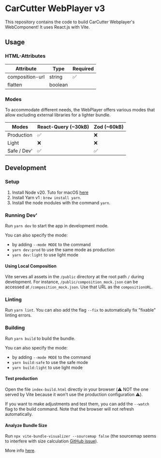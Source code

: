 # CarCutter WebPlayer v3

This repository contains the code to build CarCutter Webplayer's WebComponent!
It uses React.js with Vite.

## Usage

### HTML-Attributes

| Attribute       | Type    | Required |
| --------------- | ------- | -------- |
| composition-url | string  | ✅       |
| flatten         | boolean |          |

### Modes

To accommodate different needs, the WebPlayer offers various modes that allow excluding external libraries for a lighter bundle.

| Modes       | React-Query (~30kB) | Zod (~60kB) |
| ----------- | ------------------- | ----------- |
| Production  | ✅                  | ❌          |
| Light       | ❌                  | ❌          |
| Safe / Dev' | ✅                  | ✅          |

## Development

### Setup

1. Install Node v20. Tuto for macOS [here](https://sukiphan.medium.com/how-to-install-nvm-node-version-manager-on-macos-d9fe432cc7db)
2. Install Yarn v1 : `brew install yarn`.
3. Install the node modules with the command `yarn`.

### Running Dev'

Run `yarn dev` to start the app in development mode.

You can also specify the mode:

- by adding `--mode MODE` to the command
- `yarn dev:prod` to use the same mode as production
- `yarn dev:light` to use light mode

#### Using Local Composition

Vite serves all assets in the `/public` directory at the root path `/` during development. For instance, `/public/composition_mock.json` can be accessed at `/composition_mock.json`. Use that URL as the `compositionURL`.

### Linting

Run `yarn lint`. You can also add the flag `--fix` to automatically fix "fixable" linting errors.

### Building

Run `yarn build` to build the bundle.

You can also specify the mode:

- by adding `--mode MODE` to the command
- `yarn build:safe` to use the safe mode
- `yarn build:light` to use light mode

#### Test production

Open the file `index-build.html` directly in your browser (⚠️ NOT the one served by Vite because it won't use the production configuration ⚠️).

If you want to make adjustments and test them, you can add the `--watch` flag to the build command. Note that the browser will not refresh automatically.

#### Analyze Bundle Size

Run `npx vite-bundle-visualizer --sourcemap false` (the sourcemap seems to interfere with size calculation [GitHub issue](https://github.com/KusStar/vite-bundle-visualizer/issues/8)).

More info [here](https://www.npmjs.com/package/vite-bundle-visualizer).
